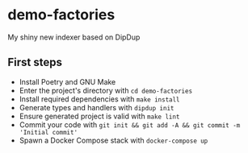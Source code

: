 # demo-factories

My shiny new indexer based on DipDup

## First steps

* Install Poetry and GNU Make
* Enter the project's directory with `cd demo-factories`
* Install required dependencies with `make install`
* Generate types and handlers with `dipdup init`
* Ensure generated project is valid with `make lint`
* Commit your code with `git init && git add -A && git commit -m 'Initial commit'` 
* Spawn a Docker Compose stack with `docker-compose up`